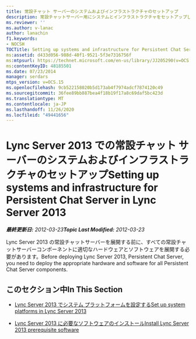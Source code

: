 ```yaml
---
title: 常設チャット サーバーのシステムおよびインフラストラクチャのセットアップ
description: 常設チャットサーバー用にシステムとインフラストラクチャをセットアップします。
ms.reviewer: ''
ms.author: v-lanac
author: lanachin
f1.keywords:
- NOCSH
TOCTitle: Setting up systems and infrastructure for Persistent Chat Server
ms:assetid: d433d056-988d-40f1-9521-5f3e7316756f
ms:mtpsurl: https://technet.microsoft.com/en-us/library/JJ205290(v=OCS.15)
ms:contentKeyID: 48185501
ms.date: 07/23/2014
manager: serdars
mtps_version: v=OCS.15
ms.openlocfilehash: 9cb522158020b5d173ab4f7974adcf7874120c49
ms.sourcegitcommit: 36fee89bb887bea4f18b19f17a8c69daf5bc423d
ms.translationtype: MT
ms.contentlocale: ja-JP
ms.lasthandoff: 11/26/2020
ms.locfileid: "49441656"
---
```

# <a name="setting-up-systems-and-infrastructure-for-persistent-chat-server-in-lync-server-2013"></a><span data-ttu-id="8b569-103">Lync Server 2013 での常設チャット サーバーのシステムおよびインフラストラクチャのセットアップ</span><span class="sxs-lookup"><span data-stu-id="8b569-103">Setting up systems and infrastructure for Persistent Chat Server in Lync Server 2013</span></span>

<div data-xmlns="http://www.w3.org/1999/xhtml">

<div class="topic" data-xmlns="http://www.w3.org/1999/xhtml" data-msxsl="urn:schemas-microsoft-com:xslt" data-cs="https://msdn.microsoft.com/">

<div data-asp="https://msdn2.microsoft.com/asp">



</div>

<div id="mainSection">

<div id="mainBody"><span data-ttu-id="8b569-104">

<span> </span></span><span class="sxs-lookup"><span data-stu-id="8b569-104">

<span> </span></span></span>

<span data-ttu-id="8b569-105">_**最終更新日:** 2012-03-23_</span><span class="sxs-lookup"><span data-stu-id="8b569-105">_**Topic Last Modified:** 2012-03-23_</span></span>

<span data-ttu-id="8b569-106">Lync Server 2013 の常設チャットサーバーを展開する前に、すべての常設チャットサーバーコンポーネントに適切なハードウェアとソフトウェアを展開する必要があります。</span><span class="sxs-lookup"><span data-stu-id="8b569-106">Before deploying Lync Server 2013, Persistent Chat Server, you need to deploy the appropriate hardware and software for all Persistent Chat Server components.</span></span>

<div>

## <a name="in-this-section"></a><span data-ttu-id="8b569-107">このセクション中</span><span class="sxs-lookup"><span data-stu-id="8b569-107">In This Section</span></span>

  - [<span data-ttu-id="8b569-108">Lync Server 2013 でシステム プラットフォームを設定する</span><span class="sxs-lookup"><span data-stu-id="8b569-108">Set up system platforms in Lync Server 2013</span></span>](lync-server-2013-set-up-system-platforms.md)

  - [<span data-ttu-id="8b569-109">Lync Server 2013 に必要なソフトウェアのインストール</span><span class="sxs-lookup"><span data-stu-id="8b569-109">Install Lync Server 2013 prerequisite software</span></span>](lync-server-2013-install-lync-server-2013-prerequisite-software.md)

<span data-ttu-id="8b569-110"></div>

</div>

<span> </span>

</div>

</div>

</span><span class="sxs-lookup"><span data-stu-id="8b569-110"></div>

</div>

<span> </span>

</div>

</div>

</span></span></div>

